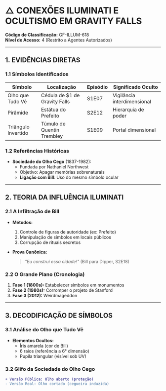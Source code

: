 # △ CONEXÕES ILUMINATI E OCULTISMO EM GRAVITY FALLS  
**Código de Classificação:** GF-ILLUM-618  
**Nível de Acesso:** 4 (Restrito a Agentes Autorizados)  

---

## 1. EVIDÊNCIAS DIRETAS  
### 1.1 Símbolos Identificados  
| Símbolo          | Localização                  | Episódio   | Significado Oculto |  
|------------------|------------------------------|------------|---------------------|  
| Olho que Tudo Vê | Cédula de $1 de Gravity Falls | S1E07      | Vigilância interdimensional |  
| Pirâmide         | Estátua do Prefeito           | S2E12      | Hierarquia de poder |  
| Triângulo Invertido | Túmulo de Quentin Trembley | S1E09      | Portal dimensional |  

### 1.2 Referências Históricas  
- **Sociedade do Olho Cego** (1837-1982):  
  - Fundada por Nathaniel Northwest  
  - Objetivo: Apagar memórias sobrenaturais  
  - **Ligação com Bill**: Uso do mesmo símbolo ocular  

---

## 2. TEORIA DA INFLUÊNCIA ILUMINATI  
### 2.1 A Infiltração de Bill  
- **Métodos:**  
  1. Controle de figuras de autoridade (ex: Prefeito)  
  2. Manipulação de símbolos em locais públicos  
  3. Corrupção de rituais secretos  

- **Prova Canônica:**  
  > _"Eu construí essa cidade!"_ (Bill para Dipper, S2E18)  

### 2.2 O Grande Plano (Cronologia)  
1. **Fase 1 (1800s):** Estabelecer símbolos em monumentos  
2. **Fase 2 (1980s):** Corromper o projeto de Stanford  
3. **Fase 3 (2012):** Weirdmageddon  

---

## 3. DECODIFICAÇÃO DE SÍMBOLOS  
### 3.1 Análise do Olho que Tudo Vê  
- **Elementos Ocultos:**  
  - Íris amarela (cor de Bill)  
  - 6 raios (referência a 6° dimensão)  
  - Pupila triangular (visível sob UV)  

### 3.2 Glifo da Sociedade do Olho Cego  
```diff
+ Versão Pública: Olho aberto (proteção)
- Versão Real: Olho cortado (cegueira induzida)
